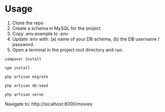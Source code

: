 # Usage

1. Clone the repo
2. Create a schema in MySQL for the project
3. Copy .env.example to .env
4. Update .env with: (a) name of your DB schema,  (b) the DB username / password.
5. Open a terminal in the project root directory and run:
```
composer install

npm install

php artisan migrate

php artisan db:seed

php artisan serve
```

Navigate to: http://localhost:8000/movies
